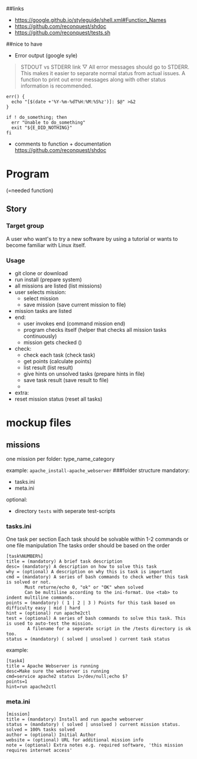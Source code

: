 ##links
- https://google.github.io/styleguide/shell.xml#Function_Names
- https://github.com/reconquest/shdoc
- https://github.com/reconquest/tests.sh

##nice to have
- Error output (google syle)
>STDOUT vs STDERR
link ▽ All error messages should go to STDERR.
This makes it easier to separate normal status from actual issues.
A function to print out error messages along with other status information is recommended.
```
err() {
  echo "[$(date +'%Y-%m-%dT%H:%M:%S%z')]: $@" >&2
}

if ! do_something; then
  err "Unable to do_something"
  exit "${E_DID_NOTHING}"
fi
```

- comments to function + documentation
https://github.com/reconquest/shdoc

# Program
(=needed function)
## Story
### Target group
A user who want's to try a new software by using a tutorial or wants to become familiar with Linux itself.
### Usage
- git clone or download
- run install (prepare system)
- all missions are listed (list missions)
- user selects mission:
    - select mission
    - save mission (save current mission to file)
- mission tasks are listed
- end:
    - user invokes end (command mission end)
    - program checks itself (helper that checks all mission tasks continuously)
    - mission gets checked ()
- check: 
    - check each task (check task)
    - get points (calculate points)
    - list result (list result)
    - give hints on unsolved tasks (prepare hints in file)
    - save task result (save result to file)
    - 
- extra:
- reset mission status (reset all tasks)

# mockup files
## missions
one mission per folder: type_name_category

example: `apache_install-apache_webserver`
###folder structure
mandatory:
- tasks.ini
- meta.ini

optional:
- directory `tests` with seperate test-scripts
### tasks.ini
One task per section
Each task should be solvable within 1-2 commands or one file manipulation
The tasks order should be based on the order 
```
[task%NUMBER%]
title = (mandatory) A brief task description
desc= (mandatory) A description on how to solve this task
why = (optional) A description on why this is task is important
cmd = (mandatory) A series of bash commands to check wether this task is solved or not.
       Must returne/echo 0, "ok" or "OK" when solved
       Can be multiline according to the ini-format. Use <tab> to indent multiline commands.
points = (mandatory) ( 1 | 2 | 3 ) Points for this task based on difficulty easy | mid | hard
hint = (optional) run apache2ctl
test = (optional) A series of bash commands to solve this task. This is used to auto-test the mission.
        A filename for a seperate script in the /tests directory is ok too.
status = (mandatory) ( solved | unsolved ) current task status
```
example:
```
[task4]
title = Apache Webserver is running
desc=Make sure the webserver is running
cmd=service apache2 status 1>/dev/null;echo $?
points=1
hint=run apache2ctl
```
### meta.ini
```
[mission]
title = (mandatory) Install and run apache webserver
status = (mandatory) ( solved | unsolved ) current mission status. solved = 100% tasks solved
author = (optional) Initial Author
website = (optional) URL for additional mission info
note = (optional) Extra notes e.g. required software, 'this mission requires internet access'
```
